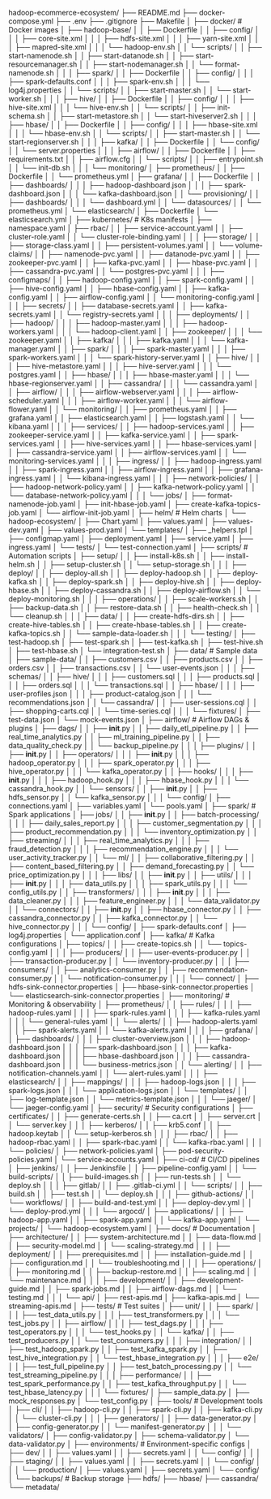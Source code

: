 hadoop-ecommerce-ecosystem/
├── README.md
├── docker-compose.yml
├── .env
├── .gitignore
├── Makefile
│
├── docker/                                    # Docker images
│   ├── hadoop-base/
│   │   ├── Dockerfile
│   │   ├── config/
│   │   │   ├── core-site.xml
│   │   │   ├── hdfs-site.xml
│   │   │   ├── yarn-site.xml
│   │   │   ├── mapred-site.xml
│   │   │   └── hadoop-env.sh
│   │   └── scripts/
│   │       ├── start-namenode.sh
│   │       ├── start-datanode.sh
│   │       ├── start-resourcemanager.sh
│   │       ├── start-nodemanager.sh
│   │       └── format-namenode.sh
│   │
│   ├── spark/
│   │   ├── Dockerfile
│   │   ├── config/
│   │   │   ├── spark-defaults.conf
│   │   │   ├── spark-env.sh
│   │   │   └── log4j.properties
│   │   └── scripts/
│   │       ├── start-master.sh
│   │       └── start-worker.sh
│   │
│   ├── hive/
│   │   ├── Dockerfile
│   │   ├── config/
│   │   │   ├── hive-site.xml
│   │   │   └── hive-env.sh
│   │   └── scripts/
│   │       ├── init-schema.sh
│   │       ├── start-metastore.sh
│   │       └── start-hiveserver2.sh
│   │
│   ├── hbase/
│   │   ├── Dockerfile
│   │   ├── config/
│   │   │   ├── hbase-site.xml
│   │   │   └── hbase-env.sh
│   │   └── scripts/
│   │       ├── start-master.sh
│   │       └── start-regionserver.sh
│   │
│   ├── kafka/
│   │   ├── Dockerfile
│   │   └── config/
│   │       └── server.properties
│   │
│   ├── airflow/
│   │   ├── Dockerfile
│   │   ├── requirements.txt
│   │   ├── airflow.cfg
│   │   └── scripts/
│   │       ├── entrypoint.sh
│   │       └── init-db.sh
│   │
│   └── monitoring/
│       ├── prometheus/
│       │   ├── Dockerfile
│       │   └── prometheus.yml
│       ├── grafana/
│       │   ├── Dockerfile
│       │   ├── dashboards/
│       │   │   ├── hadoop-dashboard.json
│       │   │   ├── spark-dashboard.json
│       │   │   └── kafka-dashboard.json
│       │   └── provisioning/
│       │       ├── dashboards/
│       │       │   └── dashboard.yml
│       │       └── datasources/
│       │           └── prometheus.yml
│       └── elasticsearch/
│           ├── Dockerfile
│           └── elasticsearch.yml
│
├── kubernetes/                                # K8s manifests
│   ├── namespace.yaml
│   ├── rbac/
│   │   ├── service-account.yaml
│   │   ├── cluster-role.yaml
│   │   └── cluster-role-binding.yaml
│   │
│   ├── storage/
│   │   ├── storage-class.yaml
│   │   ├── persistent-volumes.yaml
│   │   └── volume-claims/
│   │       ├── namenode-pvc.yaml
│   │       ├── datanode-pvc.yaml
│   │       ├── zookeeper-pvc.yaml
│   │       ├── kafka-pvc.yaml
│   │       ├── hbase-pvc.yaml
│   │       ├── cassandra-pvc.yaml
│   │       └── postgres-pvc.yaml
│   │
│   ├── configmaps/
│   │   ├── hadoop-config.yaml
│   │   ├── spark-config.yaml
│   │   ├── hive-config.yaml
│   │   ├── hbase-config.yaml
│   │   ├── kafka-config.yaml
│   │   ├── airflow-config.yaml
│   │   └── monitoring-config.yaml
│   │
│   ├── secrets/
│   │   ├── database-secrets.yaml
│   │   ├── kafka-secrets.yaml
│   │   └── registry-secrets.yaml
│   │
│   ├── deployments/
│   │   ├── hadoop/
│   │   │   ├── hadoop-master.yaml
│   │   │   ├── hadoop-workers.yaml
│   │   │   └── hadoop-client.yaml
│   │   ├── zookeeper/
│   │   │   └── zookeeper.yaml
│   │   ├── kafka/
│   │   │   ├── kafka.yaml
│   │   │   └── kafka-manager.yaml
│   │   ├── spark/
│   │   │   ├── spark-master.yaml
│   │   │   ├── spark-workers.yaml
│   │   │   └── spark-history-server.yaml
│   │   ├── hive/
│   │   │   ├── hive-metastore.yaml
│   │   │   ├── hive-server.yaml
│   │   │   └── postgres.yaml
│   │   ├── hbase/
│   │   │   ├── hbase-master.yaml
│   │   │   └── hbase-regionserver.yaml
│   │   ├── cassandra/
│   │   │   └── cassandra.yaml
│   │   ├── airflow/
│   │   │   ├── airflow-webserver.yaml
│   │   │   ├── airflow-scheduler.yaml
│   │   │   ├── airflow-worker.yaml
│   │   │   └── airflow-flower.yaml
│   │   └── monitoring/
│   │       ├── prometheus.yaml
│   │       ├── grafana.yaml
│   │       ├── elasticsearch.yaml
│   │       ├── logstash.yaml
│   │       └── kibana.yaml
│   │
│   ├── services/
│   │   ├── hadoop-services.yaml
│   │   ├── zookeeper-service.yaml
│   │   ├── kafka-service.yaml
│   │   ├── spark-services.yaml
│   │   ├── hive-services.yaml
│   │   ├── hbase-services.yaml
│   │   ├── cassandra-service.yaml
│   │   ├── airflow-services.yaml
│   │   └── monitoring-services.yaml
│   │
│   ├── ingress/
│   │   ├── hadoop-ingress.yaml
│   │   ├── spark-ingress.yaml
│   │   ├── airflow-ingress.yaml
│   │   ├── grafana-ingress.yaml
│   │   └── kibana-ingress.yaml
│   │
│   ├── network-policies/
│   │   ├── hadoop-network-policy.yaml
│   │   ├── kafka-network-policy.yaml
│   │   └── database-network-policy.yaml
│   │
│   └── jobs/
│       ├── format-namenode-job.yaml
│       ├── init-hbase-job.yaml
│       ├── create-kafka-topics-job.yaml
│       └── airflow-init-job.yaml
│
├── helm/                                      # Helm charts
│   └── hadoop-ecosystem/
│       ├── Chart.yaml
│       ├── values.yaml
│       ├── values-dev.yaml
│       ├── values-prod.yaml
│       └── templates/
│           ├── _helpers.tpl
│           ├── configmap.yaml
│           ├── deployment.yaml
│           ├── service.yaml
│           ├── ingress.yaml
│           └── tests/
│               └── test-connection.yaml
│
├── scripts/                                   # Automation scripts
│   ├── setup/
│   │   ├── install-k8s.sh
│   │   ├── install-helm.sh
│   │   ├── setup-cluster.sh
│   │   └── setup-storage.sh
│   │
│   ├── deploy/
│   │   ├── deploy-all.sh
│   │   ├── deploy-hadoop.sh
│   │   ├── deploy-kafka.sh
│   │   ├── deploy-spark.sh
│   │   ├── deploy-hive.sh
│   │   ├── deploy-hbase.sh
│   │   ├── deploy-cassandra.sh
│   │   ├── deploy-airflow.sh
│   │   └── deploy-monitoring.sh
│   │
│   ├── operations/
│   │   ├── scale-workers.sh
│   │   ├── backup-data.sh
│   │   ├── restore-data.sh
│   │   ├── health-check.sh
│   │   └── cleanup.sh
│   │
│   ├── data/
│   │   ├── create-hdfs-dirs.sh
│   │   ├── create-hive-tables.sh
│   │   ├── create-hbase-tables.sh
│   │   ├── create-kafka-topics.sh
│   │   └── sample-data-loader.sh
│   │
│   └── testing/
│       ├── test-hadoop.sh
│       ├── test-spark.sh
│       ├── test-kafka.sh
│       ├── test-hive.sh
│       ├── test-hbase.sh
│       └── integration-test.sh
│
├── data/                                      # Sample data
│   ├── sample-data/
│   │   ├── customers.csv
│   │   ├── products.csv
│   │   ├── orders.csv
│   │   ├── transactions.csv
│   │   └── user-events.json
│   │
│   ├── schemas/
│   │   ├── hive/
│   │   │   ├── customers.sql
│   │   │   ├── products.sql
│   │   │   ├── orders.sql
│   │   │   └── transactions.sql
│   │   ├── hbase/
│   │   │   ├── user-profiles.json
│   │   │   ├── product-catalog.json
│   │   │   └── recommendations.json
│   │   └── cassandra/
│   │       ├── user-sessions.cql
│   │       ├── shopping-carts.cql
│   │       └── time-series.cql
│   │
│   └── fixtures/
│       ├── test-data.json
│       └── mock-events.json
│
├── airflow/                                   # Airflow DAGs & plugins
│   ├── dags/
│   │   ├── __init__.py
│   │   ├── daily_etl_pipeline.py
│   │   ├── real_time_analytics.py
│   │   ├── ml_training_pipeline.py
│   │   ├── data_quality_check.py
│   │   └── backup_pipeline.py
│   │
│   ├── plugins/
│   │   ├── __init__.py
│   │   ├── operators/
│   │   │   ├── __init__.py
│   │   │   ├── hadoop_operator.py
│   │   │   ├── spark_operator.py
│   │   │   ├── hive_operator.py
│   │   │   └── kafka_operator.py
│   │   ├── hooks/
│   │   │   ├── __init__.py
│   │   │   ├── hadoop_hook.py
│   │   │   ├── hbase_hook.py
│   │   │   └── cassandra_hook.py
│   │   └── sensors/
│   │       ├── __init__.py
│   │       ├── hdfs_sensor.py
│   │       └── kafka_sensor.py
│   │
│   └── config/
│       ├── connections.yaml
│       ├── variables.yaml
│       └── pools.yaml
│
├── spark/                                     # Spark applications
│   ├── jobs/
│   │   ├── __init__.py
│   │   ├── batch-processing/
│   │   │   ├── daily_sales_report.py
│   │   │   ├── customer_segmentation.py
│   │   │   ├── product_recommendation.py
│   │   │   └── inventory_optimization.py
│   │   ├── streaming/
│   │   │   ├── real_time_analytics.py
│   │   │   ├── fraud_detection.py
│   │   │   ├── recommendation_engine.py
│   │   │   └── user_activity_tracker.py
│   │   └── ml/
│   │       ├── collaborative_filtering.py
│   │       ├── content_based_filtering.py
│   │       ├── demand_forecasting.py
│   │       └── price_optimization.py
│   │
│   ├── libs/
│   │   ├── __init__.py
│   │   ├── utils/
│   │   │   ├── __init__.py
│   │   │   ├── data_utils.py
│   │   │   ├── spark_utils.py
│   │   │   └── config_utils.py
│   │   ├── transformers/
│   │   │   ├── __init__.py
│   │   │   ├── data_cleaner.py
│   │   │   ├── feature_engineer.py
│   │   │   └── data_validator.py
│   │   └── connectors/
│   │       ├── __init__.py
│   │       ├── hbase_connector.py
│   │       ├── cassandra_connector.py
│   │       ├── kafka_connector.py
│   │       └── hive_connector.py
│   │
│   └── config/
│       ├── spark-defaults.conf
│       ├── log4j.properties
│       └── application.conf
│
├── kafka/                                     # Kafka configurations
│   ├── topics/
│   │   ├── create-topics.sh
│   │   └── topics-config.yaml
│   │
│   ├── producers/
│   │   ├── user-events-producer.py
│   │   ├── transaction-producer.py
│   │   └── inventory-producer.py
│   │
│   ├── consumers/
│   │   ├── analytics-consumer.py
│   │   ├── recommendation-consumer.py
│   │   └── notification-consumer.py
│   │
│   └── connect/
│       ├── hdfs-sink-connector.properties
│       ├── hbase-sink-connector.properties
│       └── elasticsearch-sink-connector.properties
│
├── monitoring/                                # Monitoring & observability
│   ├── prometheus/
│   │   ├── rules/
│   │   │   ├── hadoop-rules.yaml
│   │   │   ├── spark-rules.yaml
│   │   │   ├── kafka-rules.yaml
│   │   │   └── general-rules.yaml
│   │   └── alerts/
│   │       ├── hadoop-alerts.yaml
│   │       ├── spark-alerts.yaml
│   │       └── kafka-alerts.yaml
│   │
│   ├── grafana/
│   │   ├── dashboards/
│   │   │   ├── cluster-overview.json
│   │   │   ├── hadoop-dashboard.json
│   │   │   ├── spark-dashboard.json
│   │   │   ├── kafka-dashboard.json
│   │   │   ├── hbase-dashboard.json
│   │   │   ├── cassandra-dashboard.json
│   │   │   └── business-metrics.json
│   │   └── alerting/
│   │       ├── notification-channels.yaml
│   │       └── alert-rules.yaml
│   │
│   ├── elasticsearch/
│   │   ├── mappings/
│   │   │   ├── hadoop-logs.json
│   │   │   ├── spark-logs.json
│   │   │   └── application-logs.json
│   │   └── templates/
│   │       ├── log-template.json
│   │       └── metrics-template.json
│   │
│   └── jaeger/
│       └── jaeger-config.yaml
│
├── security/                                  # Security configurations
│   ├── certificates/
│   │   ├── generate-certs.sh
│   │   ├── ca.crt
│   │   ├── server.crt
│   │   └── server.key
│   │
│   ├── kerberos/
│   │   ├── krb5.conf
│   │   ├── hadoop.keytab
│   │   └── setup-kerberos.sh
│   │
│   ├── rbac/
│   │   ├── hadoop-rbac.yaml
│   │   ├── spark-rbac.yaml
│   │   └── kafka-rbac.yaml
│   │
│   └── policies/
│       ├── network-policies.yaml
│       ├── pod-security-policies.yaml
│       └── service-accounts.yaml
│
├── ci-cd/                                     # CI/CD pipelines
│   ├── jenkins/
│   │   ├── Jenkinsfile
│   │   ├── pipeline-config.yaml
│   │   └── build-scripts/
│   │       ├── build-images.sh
│   │       ├── run-tests.sh
│   │       └── deploy.sh
│   │
│   ├── gitlab/
│   │   ├── .gitlab-ci.yml
│   │   └── scripts/
│   │       ├── build.sh
│   │       ├── test.sh
│   │       └── deploy.sh
│   │
│   ├── github-actions/
│   │   └── workflows/
│   │       ├── build-and-test.yml
│   │       ├── deploy-dev.yml
│   │       └── deploy-prod.yml
│   │
│   └── argocd/
│       ├── applications/
│       │   ├── hadoop-app.yaml
│       │   ├── spark-app.yaml
│       │   └── kafka-app.yaml
│       └── projects/
│           └── hadoop-ecosystem.yaml
│
├── docs/                                      # Documentation
│   ├── architecture/
│   │   ├── system-architecture.md
│   │   ├── data-flow.md
│   │   ├── security-model.md
│   │   └── scaling-strategy.md
│   │
│   ├── deployment/
│   │   ├── prerequisites.md
│   │   ├── installation-guide.md
│   │   ├── configuration.md
│   │   └── troubleshooting.md
│   │
│   ├── operations/
│   │   ├── monitoring.md
│   │   ├── backup-restore.md
│   │   ├── scaling.md
│   │   └── maintenance.md
│   │
│   ├── development/
│   │   ├── development-guide.md
│   │   ├── spark-jobs.md
│   │   ├── airflow-dags.md
│   │   └── testing.md
│   │
│   └── api/
│       ├── rest-apis.md
│       ├── kafka-apis.md
│       └── streaming-apis.md
│
├── tests/                                     # Test suites
│   ├── unit/
│   │   ├── spark/
│   │   │   ├── test_data_utils.py
│   │   │   ├── test_transformers.py
│   │   │   └── test_jobs.py
│   │   ├── airflow/
│   │   │   ├── test_dags.py
│   │   │   ├── test_operators.py
│   │   │   └── test_hooks.py
│   │   └── kafka/
│   │       ├── test_producers.py
│   │       └── test_consumers.py
│   │
│   ├── integration/
│   │   ├── test_hadoop_spark.py
│   │   ├── test_kafka_spark.py
│   │   ├── test_hive_integration.py
│   │   └── test_hbase_integration.py
│   │
│   ├── e2e/
│   │   ├── test_full_pipeline.py
│   │   ├── test_batch_processing.py
│   │   └── test_streaming_pipeline.py
│   │
│   ├── performance/
│   │   ├── test_spark_performance.py
│   │   ├── test_kafka_throughput.py
│   │   └── test_hbase_latency.py
│   │
│   └── fixtures/
│       ├── sample_data.py
│       ├── mock_responses.py
│       └── test_config.py
│
├── tools/                                     # Development tools
│   ├── cli/
│   │   ├── hadoop-cli.py
│   │   ├── spark-cli.py
│   │   ├── kafka-cli.py
│   │   └── cluster-cli.py
│   │
│   ├── generators/
│   │   ├── data-generator.py
│   │   ├── config-generator.py
│   │   └── manifest-generator.py
│   │
│   └── validators/
│       ├── config-validator.py
│       ├── schema-validator.py
│       └── data-validator.py
│
├── environments/                              # Environment-specific configs
│   ├── dev/
│   │   ├── values.yaml
│   │   ├── secrets.yaml
│   │   └── config/
│   │
│   ├── staging/
│   │   ├── values.yaml
│   │   ├── secrets.yaml
│   │   └── config/
│   │
│   └── production/
│       ├── values.yaml
│       ├── secrets.yaml
│       └── config/
│
└── backups/                                   # Backup storage
    ├── hdfs/
    ├── hbase/
    ├── cassandra/
    └── metadata/